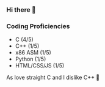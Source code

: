 ### Hi there 👋

### Coding Proficiencies
- C (4/5)
- C++ (1/5)
- x86 ASM (1/5)
- Python (1/5)
- HTML/CSS/JS (1/5)

As love straight C and I dislike C++ 🤔

<!--
**Volkanite/Volkanite** is a ✨ _special_ ✨ repository because its `README.md` (this file) appears on your GitHub profile.

Here are some ideas to get you started:

- 🔭 I’m currently working on ...
- 🌱 I’m currently learning ...
- 👯 I’m looking to collaborate on ...
- 🤔 I’m looking for help with ...
- 💬 Ask me about ...
- 📫 How to reach me: ...
- 😄 Pronouns: ...
- ⚡ Fun fact: ...
-->
